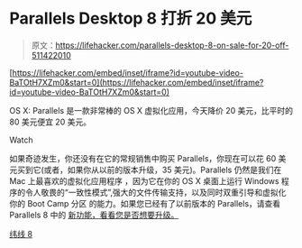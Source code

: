 # Parallels Desktop 8 打折 20 美元

> 原文：<https://lifehacker.com/parallels-desktop-8-on-sale-for-20-off-511422010>

 [https://lifehacker.com/embed/inset/iframe?id=youtube-video-BaTOtH7XZm0&start=0](https://lifehacker.com/embed/inset/iframe?id=youtube-video-BaTOtH7XZm0&start=0) 

OS X: Parallels 是一款非常棒的 OS X 虚拟化应用，今天降价 20 美元，比平时的 80 美元便宜 20 美元。

Watch

如果奇迹发生，你还没有在它的常规销售中购买 Parallels，你现在可以花 60 美元买到它(或者，如果你从以前的版本升级，35 美元)。Parallels 仍然是我们在 Mac 上最喜欢的虚拟化应用程序 ，因为它在你的 OS X 桌面上运行 Windows 程序的令人敬畏的“一致性模式”,强大的文件传输支持，以及同时双重引导和虚拟化你的 Boot Camp 分区 的能力。如果您已经有了以前版本的 Parallels，请查看 Parallels 8 中的 [新功能，看看您是否想要升级。](http://lifehacker.com/parallels-desktop-8-brings-dictation-retina-graphics-30775949)

[纬线 8](http://www.parallels.com/)